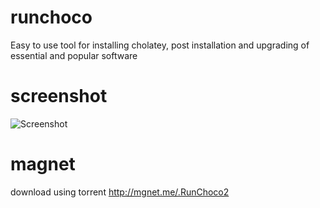 # runchoco

Easy to use tool for installing cholatey, post installation and upgrading of essential and popular software

# screenshot

![Screenshot](https://dl.dropbox.com/s/f6umwswtww97lm8/runchoco.jpg)

# magnet

download using torrent http://mgnet.me/.RunChoco2
